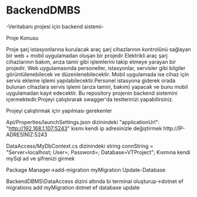 # BackendDMBS
-Veritabanı projesi için backend sistemi-

Proje Konusu

Proje şarj istasyonlarına kurulacak araç şarj cihazlarının kontrolünü sağlayan bir web + mobil uygulamadan oluşan bir projedir 
Elektrikli araç şarj cihazlarının bakım, arıza tamir gibi işlemlerini takip etmeye yarayan bir projedir. Web uygulamasında personeller,
istasyonlar, servisler gibi bilgiler görüntülenebilecek ve düzenlenebilecektir. Mobil uygulamada ise cihaz için servis ekleme işlemi 
yapılabilecektir.Personel istasyona giderek orada bulunan cihazlara servis işlemi (arıza tamiri, bakım) yapacak ve bunu mobil
uygulamadan kayıt edecektir. Bu repository projenin backend sistemini içermektedir.Projeyi çalıştırarak swagger'da testlerinizi yapabilirsiniz.

Projeyi çalıştırmak için yapılması gerekenler

Api/Properties/launchSettings.json dizinindeki  "applicationUrl": "http://192.168.1.107:5243" kısmı kendi ip adresinizle değiştirmek  http://İP-ADRESİNİZ:5243

DataAccess/MyDbContext.cs dizinindeki     string connString = "Server=localhost; User=; Password=; Database=VTProject"; Kısmına kendi mySql ad ve şifrenizi girmek


Package Manager->add-migration myMigration
                 Update-Database

BackendDBMS\DataAccess dizini altında bi terminal oluşturup->dotnet ef migrations add myMigration
                                                             dotnet ef database update

